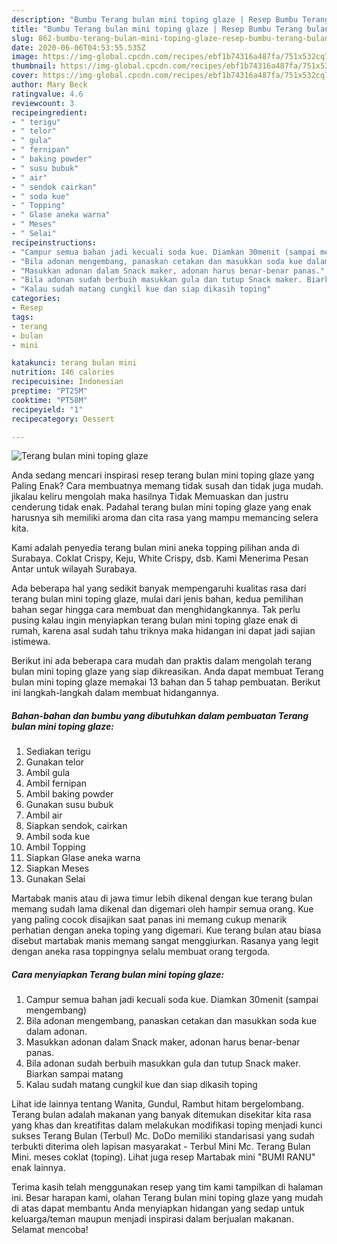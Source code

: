 ```yaml
---
description: "Bumbu Terang bulan mini toping glaze | Resep Bumbu Terang bulan mini toping glaze Yang Bisa Manjain Lidah"
title: "Bumbu Terang bulan mini toping glaze | Resep Bumbu Terang bulan mini toping glaze Yang Bisa Manjain Lidah"
slug: 862-bumbu-terang-bulan-mini-toping-glaze-resep-bumbu-terang-bulan-mini-toping-glaze-yang-bisa-manjain-lidah
date: 2020-06-06T04:53:55.535Z
image: https://img-global.cpcdn.com/recipes/ebf1b74316a487fa/751x532cq70/terang-bulan-mini-toping-glaze-foto-resep-utama.jpg
thumbnail: https://img-global.cpcdn.com/recipes/ebf1b74316a487fa/751x532cq70/terang-bulan-mini-toping-glaze-foto-resep-utama.jpg
cover: https://img-global.cpcdn.com/recipes/ebf1b74316a487fa/751x532cq70/terang-bulan-mini-toping-glaze-foto-resep-utama.jpg
author: Mary Beck
ratingvalue: 4.6
reviewcount: 3
recipeingredient:
- " terigu"
- " telor"
- " gula"
- " fernipan"
- " baking powder"
- " susu bubuk"
- " air"
- " sendok cairkan"
- " soda kue"
- " Topping"
- " Glase aneka warna"
- " Meses"
- " Selai"
recipeinstructions:
- "Campur semua bahan jadi kecuali soda kue. Diamkan 30menit (sampai mengembang)"
- "Bila adonan mengembang, panaskan cetakan dan masukkan soda kue dalam adonan."
- "Masukkan adonan dalam Snack maker, adonan harus benar-benar panas."
- "Bila adonan sudah berbuih masukkan gula dan tutup Snack maker. Biarkan sampai matang"
- "Kalau sudah matang cungkil kue dan siap dikasih toping"
categories:
- Resep
tags:
- terang
- bulan
- mini

katakunci: terang bulan mini 
nutrition: 146 calories
recipecuisine: Indonesian
preptime: "PT25M"
cooktime: "PT58M"
recipeyield: "1"
recipecategory: Dessert

---
```



![Terang bulan mini toping glaze](https://img-global.cpcdn.com/recipes/ebf1b74316a487fa/751x532cq70/terang-bulan-mini-toping-glaze-foto-resep-utama.jpg)

Anda sedang mencari inspirasi resep terang bulan mini toping glaze yang Paling Enak? Cara membuatnya memang tidak susah dan tidak juga mudah. jikalau keliru mengolah maka hasilnya Tidak Memuaskan dan justru cenderung tidak enak. Padahal terang bulan mini toping glaze yang enak harusnya sih memiliki aroma dan cita rasa yang mampu memancing selera kita.

Kami adalah penyedia terang bulan mini aneka topping pilihan anda di Surabaya. Coklat Crispy, Keju, White Crispy, dsb. Kami Menerima Pesan Antar untuk wilayah Surabaya.

Ada beberapa hal yang sedikit banyak mempengaruhi kualitas rasa dari terang bulan mini toping glaze, mulai dari jenis bahan, kedua pemilihan bahan segar hingga cara membuat dan menghidangkannya. Tak perlu pusing kalau ingin menyiapkan terang bulan mini toping glaze enak di rumah, karena asal sudah tahu triknya maka hidangan ini dapat jadi sajian istimewa.


Berikut ini ada beberapa cara mudah dan praktis dalam mengolah terang bulan mini toping glaze yang siap dikreasikan. Anda dapat membuat Terang bulan mini toping glaze memakai 13 bahan dan 5 tahap pembuatan. Berikut ini langkah-langkah dalam membuat hidangannya.

<!--inarticleads1-->

##### Bahan-bahan dan bumbu yang dibutuhkan dalam pembuatan Terang bulan mini toping glaze:

1. Sediakan  terigu
1. Gunakan  telor
1. Ambil  gula
1. Ambil  fernipan
1. Ambil  baking powder
1. Gunakan  susu bubuk
1. Ambil  air
1. Siapkan  sendok, cairkan
1. Ambil  soda kue
1. Ambil  Topping
1. Siapkan  Glase aneka warna
1. Siapkan  Meses
1. Gunakan  Selai


Martabak manis atau di jawa timur lebih dikenal dengan kue terang bulan memang sudah lama dikenal dan digemari oleh hampir semua orang. Kue yang paling cocok disajikan saat panas ini memang cukup menarik perhatian dengan aneka toping yang digemari. Kue terang bulan atau biasa disebut martabak manis memang sangat menggiurkan. Rasanya yang legit dengan aneka rasa toppingnya selalu membuat orang tergoda. 

<!--inarticleads2-->

##### Cara menyiapkan Terang bulan mini toping glaze:

1. Campur semua bahan jadi kecuali soda kue. Diamkan 30menit (sampai mengembang)
1. Bila adonan mengembang, panaskan cetakan dan masukkan soda kue dalam adonan.
1. Masukkan adonan dalam Snack maker, adonan harus benar-benar panas.
1. Bila adonan sudah berbuih masukkan gula dan tutup Snack maker. Biarkan sampai matang
1. Kalau sudah matang cungkil kue dan siap dikasih toping


Lihat ide lainnya tentang Wanita, Gundul, Rambut hitam bergelombang. Terang bulan adalah makanan yang banyak ditemukan disekitar kita rasa yang khas dan kreatifitas dalam melakukan modifikasi toping menjadi kunci sukses Terang Bulan (Terbul) Mc. DoDo memiliki standarisasi yang sudah terbukti diterima oleh lapisan masyarakat - Terbul Mini Mc. Terang Bulan Mini. meses coklat (toping). Lihat juga resep Martabak mini &#34;BUMI RANU&#34; enak lainnya. 

Terima kasih telah menggunakan resep yang tim kami tampilkan di halaman ini. Besar harapan kami, olahan Terang bulan mini toping glaze yang mudah di atas dapat membantu Anda menyiapkan hidangan yang sedap untuk keluarga/teman maupun menjadi inspirasi dalam berjualan makanan. Selamat mencoba!
